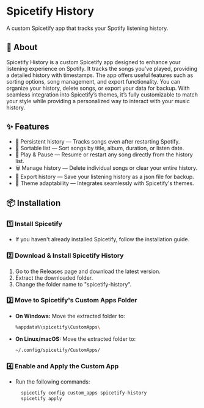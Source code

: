 # Spicetify History
A custom Spicetify app that tracks your Spotify listening history.

## 📖 About
Spicetify History is a custom Spicetify app designed to enhance your listening experience on Spotify. It tracks the songs you've played, providing a detailed history with timestamps. The app offers useful features such as sorting options, song management, and export functionality. You can organize your history, delete songs, or export your data for backup. With seamless integration into Spicetify’s themes, it’s fully customizable to match your style while providing a personalized way to interact with your music history.

## ✨ Features
- 📌 Persistent history — Tracks songs even after restarting Spotify.
- 🔄 Sortable list — Sort songs by title, album, duration, or listen date.
- 🎵 Play & Pause — Resume or restart any song directly from the history list.
- 🗑 Manage history — Delete individual songs or clear your entire history.
- 💾 Export history — Save your listening history as a json file for backup.
- 🎨 Theme adaptability — Integrates seamlessly with Spicetify's themes.

## 📦 Installation
### 1️⃣ Install Spicetify
- If you haven't already installed Spicetify, follow the installation guide.
### 2️⃣ Download & Install Spicetify History
1. Go to the Releases page and download the latest version.
2. Extract the downloaded folder.
3. Change the folder name to "spicetify-history".
### 3️⃣ Move to Spicetify's Custom Apps Folder
- **On Windows:** Move the extracted folder to:  
  ```sh
  %appdata%\spicetify\CustomApps\
- **On Linux/macOS:** Move the extracted folder to:
  ```sh
  ~/.config/spicetify/CustomApps/
### 4️⃣ Enable and Apply the Custom App
- Run the following commands:
  ```sh
    spicetify config custom_apps spicetify-history
    spicetify apply
  ```

